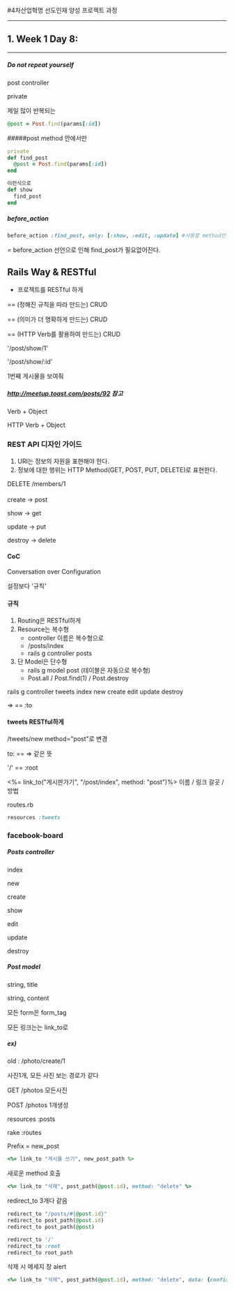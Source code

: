 

#4차산업혁명 선도인재 양성 프로젝트 과정

---
## 1. Week 1 Day 8: 

***



##### Do not repeat yourself



post controller

private

제일 많이 반복되는

```ruby
@post = Post.find(params[:id])	
```



#####post method 안에서만

```ruby
private
def find_post
  @post = Post.find(params[:id])
end

이런식으로
def show
  find_post 
end
```



##### before_action

```ruby
before_action :find_post, only: [:show, :edit, :update] #사용할 method만
```

= before_action 선언으로 인해 find_post가 필요없어진다.



## Rails Way & RESTful

+ 프로젝트를 RESTful 하게

== (정해진 규칙을 따라 만드는) CRUD

== (의미가 더 명확하게 만드는) CRUD

== (HTTP Verb를 활용하여 만드는) CRUD



'/post/show/1'

'/post/show/:id'

1번째 게시물을 보여줘



##### http://meetup.toast.com/posts/92 참고

Verb + Object

HTTP Verb + Object

#### 

### REST API 디자인 가이드

1. URI는 정보의 자원을 표현해야 한다.
2. 정보에 대한 행위는 HTTP Method(GET, POST, PUT, DELETE)로 표현한다.

DELETE /members/1



#### <method>

create -> post

show -> get

update -> put

destroy -> delete

 

#### CoC

Conversation over Configuration

설정보다 '규칙'



#### **규칙**

1. Routing은 RESTful하게
2. Resource는 복수형
   + controller 이름은 복수형으로
   + /posts/index
   + rails g controller posts
3. 단 Model은 단수형
   + rails g model post (테이블은 자동으로 복수형)
   + Post.all / Post.find(1) / Post.destroy



rails g controller tweets index new create edit update destroy

=> == :to



#### tweets RESTful하게

/tweets/new method="post"로 변경

to:    ==   => 같은 뜻

'/' == :root



<%= link_to("게시판가기", "/post/index", method: "post")%>  이름 / 링크 갈곳 / 방법



routes.rb

```ruby
resources :tweets
```



### facebook-board



##### Posts controller

index

new

create

show

edit

update

destroy



##### Post model

string, title

string, content



모든 form은 form_tag

모든 링크는<a>는 link_to로



##### ex)

old : /photo/create/1

사진1개, 모든 사진 보는 경로가 같다

GET /photos 모든사진

POST /photos 1개생성



resources :posts

rake :routes



Prefix = new_post

```ruby
<%= link_to "게시믈 쓰기", new_post_path %>	
```

새로운 method 호출

```ruby
<%= link_to "삭제", post_path(@post.id), method: "delete" %>	
```

redirect_to 3개다 같음

```ruby
redirect_to "/posts/#{@post.id}"
redirect_to post_path(@post.id)
redirect_to post_path(@post)

redirect_to '/'
redirect_to :root
redirect_to root_path
```



삭제 시 메세지 창 alert

```ruby
<%= link_to "삭제", post_path(@post.id), method: "delete", data: {confirm: "진짜 지울거니?"} %>